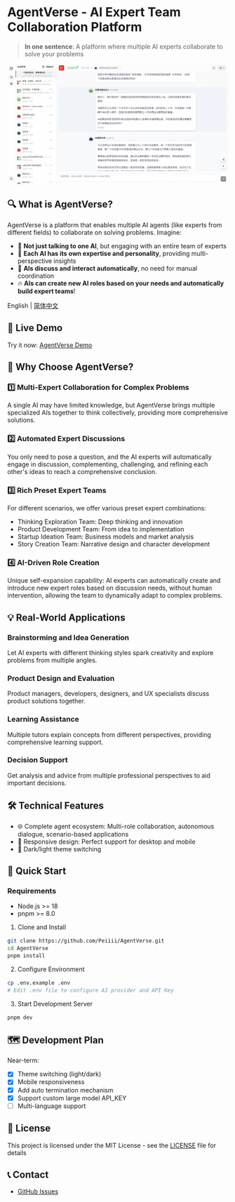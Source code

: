 # AgentVerse - AI Expert Team Collaboration Platform

> **In one sentence**: A platform where multiple AI experts collaborate to solve your problems

![Demo Screenshot](./screenshots/demo2.jpeg)

## 🔍 What is AgentVerse?

AgentVerse is a platform that enables multiple AI agents (like experts from different fields) to collaborate on solving problems. Imagine:

- 💬 **Not just talking to one AI**, but engaging with an entire team of experts
- 🧠 **Each AI has its own expertise and personality**, providing multi-perspective insights
- 🔄 **AIs discuss and interact automatically**, no need for manual coordination
- 🔥 **AIs can create new AI roles based on your needs and automatically build expert teams**!

English | [简体中文](./README.md)

## 🚀 Live Demo

Try it now: [AgentVerse Demo](https://agent.dimstack.com)

## 🌟 Why Choose AgentVerse?

### 1️⃣ Multi-Expert Collaboration for Complex Problems
A single AI may have limited knowledge, but AgentVerse brings multiple specialized AIs together to think collectively, providing more comprehensive solutions.

### 2️⃣ Automated Expert Discussions
You only need to pose a question, and the AI experts will automatically engage in discussion, complementing, challenging, and refining each other's ideas to reach a comprehensive conclusion.

### 3️⃣ Rich Preset Expert Teams
For different scenarios, we offer various preset expert combinations:
- Thinking Exploration Team: Deep thinking and innovation
- Product Development Team: From idea to implementation
- Startup Ideation Team: Business models and market analysis
- Story Creation Team: Narrative design and character development

### 4️⃣ AI-Driven Role Creation
Unique self-expansion capability: AI experts can automatically create and introduce new expert roles based on discussion needs, without human intervention, allowing the team to dynamically adapt to complex problems.

## 💡 Real-World Applications

### Brainstorming and Idea Generation
Let AI experts with different thinking styles spark creativity and explore problems from multiple angles.

### Product Design and Evaluation
Product managers, developers, designers, and UX specialists discuss product solutions together.

### Learning Assistance
Multiple tutors explain concepts from different perspectives, providing comprehensive learning support.

### Decision Support
Get analysis and advice from multiple professional perspectives to aid important decisions.

## 🛠️ Technical Features

- 🌐 Complete agent ecosystem: Multi-role collaboration, autonomous dialogue, scenario-based applications
- 📱 Responsive design: Perfect support for desktop and mobile
- 🎨 Dark/light theme switching

## 🚀 Quick Start

### Requirements
- Node.js >= 18
- pnpm >= 8.0

1. Clone and Install
```bash
git clone https://github.com/Peiiii/AgentVerse.git
cd AgentVerse
pnpm install
```

2. Configure Environment
```bash
cp .env.example .env
# Edit .env file to configure AI provider and API Key
```

3. Start Development Server
```bash
pnpm dev
```

## 🗺️ Development Plan

Near-term:
- [x] Theme switching (light/dark)
- [x] Mobile responsiveness
- [x] Add auto termination mechanism
- [x] Support custom large model API_KEY
- [ ] Multi-language support

## 📄 License

This project is licensed under the MIT License - see the [LICENSE](LICENSE) file for details

## 📞 Contact

- [GitHub Issues](https://github.com/Peiiii/AgentVerse/issues) 